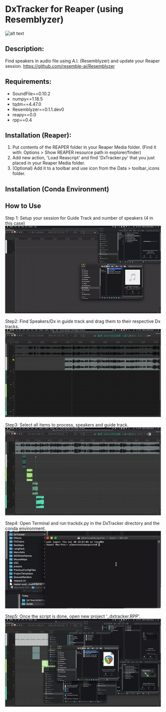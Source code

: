 # DxTracker for Reaper (using Resemblyzer) 
![alt text](https://i.imgur.com/t1MfFYq.jpg)
## Description:

Find speakers in audio file using A.I. (Resemblyzer) and update your Reaper session.
https://github.com/resemble-ai/Resemblyzer

## Requirements:
- SoundFile==0.10.2
- numpy==1.18.5
- tqdm==4.47.0
- Resemblyzer==0.1.1.dev0
- reapy==0.0
- rpp==0.4

## Installation (Reaper):
1. Put contents of the REAPER folder in your Reaper Media folder. (Find it with: Options > Show REAPER resource path in explorer/finder)
2. Add new action, 'Load Reascript' and find 'DxTracker.py' that you just placed in your Reaper Media folder.
3. (Optional) Add it to a toolbar and use icon from the Data > toolbar_icons folder.

## Installation (Conda Environment)

## How to Use
Step 1: Setup your session for Guide Track and number of speakers (4 in this case)
![Step1](Guide/step1.gif)

Step2: Find Speakers/Dx in guide track and drag them to their respective Dx tracks.
![Step2](Guide/step2.gif)

Step3: Select all items to process, speakers and guide track.
![Step3](Guide/step3.gif)

Step4: Open Terminal and run trackdx.py in the DxTracker directory and the conda environment.
![Step4](Guide/step4.gif)

Step5: Once the script is done, open new project '_dxtracker.RPP'.
![Step5](Guide/step5.gif)
